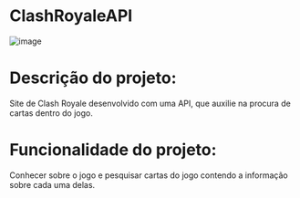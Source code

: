 # ClashRoyaleAPI
![image](![image](https://github.com/user-attachments/assets/c5c9391b-3b67-4665-b50a-71e0be8dffea)
)
# Descrição do projeto:
Site de Clash Royale desenvolvido com uma API, que auxilie na procura de cartas dentro do jogo.
# Funcionalidade do projeto: 
Conhecer sobre o jogo e pesquisar cartas do jogo contendo a informação sobre cada uma delas.
